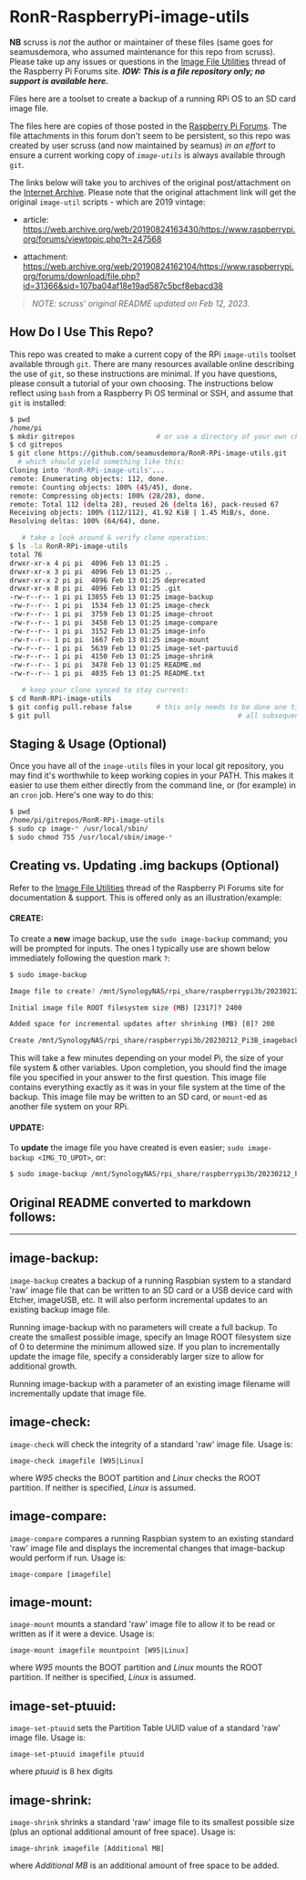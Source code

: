# RonR-RaspberryPi-image-utils

**NB** scruss is *not* the author or maintainer of these files (same goes for seamusdemora, who assumed maintenance for this repo from scruss). Please take up any issues or questions in the [Image File Utilities](https://forums.raspberrypi.com/viewtopic.php?t=332000) thread of the Raspberry Pi Forums site. ***IOW: This is a file repository only; no support is available here.***

Files here are a toolset to create a backup of a running RPi OS to an SD card image file.

The files here are copies of those posted in the [Raspberry Pi Forums](https://www.raspberrypi.org/forums/index.php). The file attachments in this forum don't seem to be persistent, so this repo was created by user scruss (and now maintained by seamus) *in an effort* to ensure a current working copy of *`image-utils`* is always available through `git`.

The links below will take you to archives of the original post/attachment on the [Internet Archive](https://archive.org/). Please note that the original attachment link will get the original `image-util` scripts - which are 2019 vintage:

* article: https://web.archive.org/web/20190824163430/https://www.raspberrypi.org/forums/viewtopic.php?t=247568

* attachment: https://web.archive.org/web/20190824162104/https://www.raspberrypi.org/forums/download/file.php?id=31366&sid=107ba04af18e19ad587c5bcf8ebacd38  

> *NOTE: scruss' original README updated on Feb 12, 2023.* 



## How Do I Use This Repo?

This repo was created to make a current copy of the RPi `image-utils` toolset available through `git`. There are many resources available online describing the use of `git`, so these instructions are minimal. If you have questions, please consult a tutorial of your own choosing. The instructions below reflect using `bash` from a Raspberry Pi OS terminal or SSH, and assume that `git` is installed: 

```bash
$ pwd
/home/pi
$ mkdir gitrepos					# or use a directory of your own choosing
$ cd gitrepos
$ git clone https://github.com/seamusdemora/RonR-RPi-image-utils.git
  # which should yield something like this:
Cloning into 'RonR-RPi-image-utils'...
remote: Enumerating objects: 112, done.
remote: Counting objects: 100% (45/45), done.
remote: Compressing objects: 100% (28/28), done.
remote: Total 112 (delta 28), reused 26 (delta 16), pack-reused 67
Receiving objects: 100% (112/112), 41.92 KiB | 1.45 MiB/s, done.
Resolving deltas: 100% (64/64), done. 

   # take a look around & verify clone operation:
$ ls -la RonR-RPi-image-utils
total 76
drwxr-xr-x 4 pi pi  4096 Feb 13 01:25 .
drwxr-xr-x 3 pi pi  4096 Feb 13 01:25 ..
drwxr-xr-x 2 pi pi  4096 Feb 13 01:25 deprecated
drwxr-xr-x 8 pi pi  4096 Feb 13 01:25 .git
-rw-r--r-- 1 pi pi 13855 Feb 13 01:25 image-backup
-rw-r--r-- 1 pi pi  1534 Feb 13 01:25 image-check
-rw-r--r-- 1 pi pi  3759 Feb 13 01:25 image-chroot
-rw-r--r-- 1 pi pi  3458 Feb 13 01:25 image-compare
-rw-r--r-- 1 pi pi  3152 Feb 13 01:25 image-info
-rw-r--r-- 1 pi pi  1667 Feb 13 01:25 image-mount
-rw-r--r-- 1 pi pi  5639 Feb 13 01:25 image-set-partuuid
-rw-r--r-- 1 pi pi  4150 Feb 13 01:25 image-shrink
-rw-r--r-- 1 pi pi  3478 Feb 13 01:25 README.md
-rw-r--r-- 1 pi pi  4035 Feb 13 01:25 README.txt 

   # keep your clone synced to stay current:
$ cd RonR-RPi-image-utils
$ git config pull.rebase false		# this only needs to be done one time (the first time)
$ git pull												# all subsequent updates require only this command 
```

## Staging & Usage (Optional) 

Once you have all of the `inage-utils` files in your local git repository, you may find it's worthwhile to keep working copies in your PATH. This makes it easier to use them either directly from the command line, or (for example) in an `cron` job. Here's one way to do this:

```bash
$ pwd
/home/pi/gitrepos/RonR-RPi-image-utils
$ sudo cp image-* /usr/local/sbin/
$ sudo chmod 755 /usr/local/sbin/image-* 
```

## Creating vs. Updating .img backups (Optional)

Refer to the [Image File Utilities](https://forums.raspberrypi.com/viewtopic.php?t=332000) thread of the Raspberry Pi Forums site for documentation & support. This is offered only as an illustration/example:

#### CREATE:

To create a **new** image backup, use the `sudo image-backup`  command; you will be prompted for inputs. The ones I typically use are shown below immediately following the question mark `?`: 

```bash
$ sudo image-backup

Image file to create? /mnt/SynologyNAS/rpi_share/raspberrypi3b/20230212_Pi3B_imagebackup.img

Initial image file ROOT filesystem size (MB) [2317]? 2400

Added space for incremental updates after shrinking (MB) [0]? 200

Create /mnt/SynologyNAS/rpi_share/raspberrypi3b/20230212_Pi3B_imagebackup.img (y/n)?y
```

This will take a few minutes depending on your model Pi, the size of your file system & other variables. Upon completion, you should find the image file you specified in your answer to the first question. This image file contains everything exactly as it was in your file system at the time of the backup. This image file may be written to an SD card, or `mount`-ed as another file system on your RPi. 

#### UPDATE:

To **update** the image file you have created is even easier; `sudo image-backup <IMG_TO_UPDT>`, or:

```bash
$ sudo image-backup /mnt/SynologyNAS/rpi_share/raspberrypi3b/20230212_Pi3B_imagebackup.img
```



## Original README converted to markdown follows:

---------------------------------------------------------------------

## image-backup:

`image-backup` creates a backup of a running Raspbian system to a standard 'raw' image file that can be written to an SD card or a USB device card with Etcher, imageUSB, etc. It will also perform incremental updates to an existing backup image file.

Running image-backup with no parameters will create a full backup. To create the smallest possible image, specify an Image ROOT filesystem size of 0 to determine the minimum allowed size. If you plan to incrementally update the image file, specify a considerably larger size to allow for additional growth.

Running image-backup with a parameter of an existing image filename will incrementally update that image file.

## image-check:

`image-check` will check the integrity of a standard 'raw' image file.  Usage is:

    image-check imagefile [W95|Linux]

where *W95* checks the BOOT partition and *Linux* checks the ROOT partition.  If neither is specified, *Linux* is assumed.


## image-compare:

`image-compare` compares a running Raspbian system to an existing standard 'raw' image file and displays the incremental changes that image-backup would perform if run.  Usage is:

    image-compare [imagefile]


## image-mount:

`image-mount` mounts a standard 'raw' image file to allow it to be read or written as if it were a device.  Usage is:

    image-mount imagefile mountpoint [W95|Linux]

where *W95* mounts the BOOT partition and *Linux* mounts the ROOT partition.  If neither is specified, *Linux* is assumed.


## image-set-ptuuid:

`image-set-ptuuid` sets the Partition Table UUID value of a standard 'raw' image file.  Usage is:

    image-set-ptuuid imagefile ptuuid

where *ptuuid* is 8 hex digits


## image-shrink:

`image-shrink` shrinks a standard 'raw' image file to its smallest possible size (plus an optional additional amount of free space).  Usage is:

    image-shrink imagefile [Additional MB]

where *Additional MB* is an additional amount of free space to be added.
